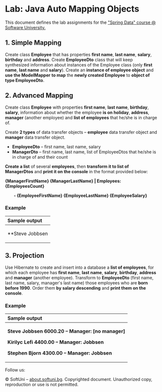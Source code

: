 
# **Lab:  Java Auto Mapping Objects**
This document defines the lab assignments for the ["Spring Data" course @ Software University.](https://softuni.bg/courses/spring-data)
## 1. **Simple Mapping**
Create class **Employee** that has properties **first name**, **last name**, **salary**, **birthday** and **address**. Create **EmployeeDto** class that will keep synthesized information about instances of the Employee class (only **first name**, **last name** and **salary**). Create an **instance of employee object** and **use the ModelMapper** **to map** the **newly created Employee** to **object of type EmployeeDto**.

## 2. **Advanced Mapping**
Create class **Employee** with properties **first name**, **last name**, **birthday**, **salary**, information about whether the employee **is on holiday**, **address**, **manager** (another employee) and **list of employees** that he/she is in charge of.

Create **2 types** of data transfer objects – **employee** data transfer object and **manager** data transfer object.

- **EmployeeDto** – first name, last name, salary
- **ManagerDto** – first name, last name, list of EmployeeDtos that he/she is in charge of and their count

**Create a list** of several **employees**, then **transform it to list of ManagerDtos** and **print it on the console** in the format provided below:

**{ManagerFirstName} {ManagerLastName} | Employees: {EmployeesCount}**

`    `**- {EmployeeFirstName} {EmployeeLastName} {EmployeeSalary}**
### **Example**

|**Sample output**|
| :- |
|<p>**Steve Jobbsen | Employees: 2**</p><p>`    `**- Stephen Bjorn 4300.00**</p><p>`    `**- Kirilyc Lefi 4400.00**</p><p>**Carl Kormac | Employees: 14**</p><p>`    `**- Jurgen Straus 1000.45**</p><p>`    `**- Moni Kozinac 2030.99**</p><p>`    `**- Kopp Spidok 2000.21**</p><p>`    `**- …**</p>|
## 3. **Projection**
Use Hibernate to create and insert into a database a **list of employees**, for which each employee has **first name**, **last name**, **salary**, **birthday**, **address** and **manager** (another employee). Transform to **EmployeeDto** (first name, last name, salary, manager's last name) those employees who are **born before 1990**. Order them **by salary descending** and **print them on the console**.

### **Example**

|**Sample output**|
| :- |
|<p>**Steve Jobbsen 6000.20 – Manager: [no manager]**</p><p>**Kirilyc Lefi 4400.00 – Manager: Jobbsen**</p><p>**Stephen Bjorn 4300.00 – Manager: Jobbsen**</p>|



Follow us:

© SoftUni – [about.softuni.bg](https://about.softuni.bg/). Copyrighted document. Unauthorized copy, reproduction or use is not permitted.
